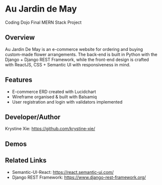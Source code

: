 # Au Jardin de May
  Coding Dojo Final MERN Stack Project

## Overview
  Au Jardin De May is an e-commerce website for ordering and buying custom-made flower arrangements. The back-end is built in Python with the Django + Django REST Framework, while the front-end design is crafted with ReactJS, CSS + Semantic UI with responsiveness in mind.
  
## Features
  * E-commerce ERD created with Lucidchart
  * Wireframe organised & built with Balsamiq
  * User registration and login with validators implemented

## Developer/Author
  Krystine Xie: https://github.com/krystine-xie/

## Demos

## Related Links
  * Semantic-UI-React: https://react.semantic-ui.com/
  * Django REST Framework: https://www.django-rest-framework.org/


